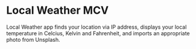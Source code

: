 # Local Weather MCV

Local Weather app finds your location via IP address, displays your local temperature in Celcius, Kelvin and Fahrenheit, and imports an appropriate photo from Unsplash.